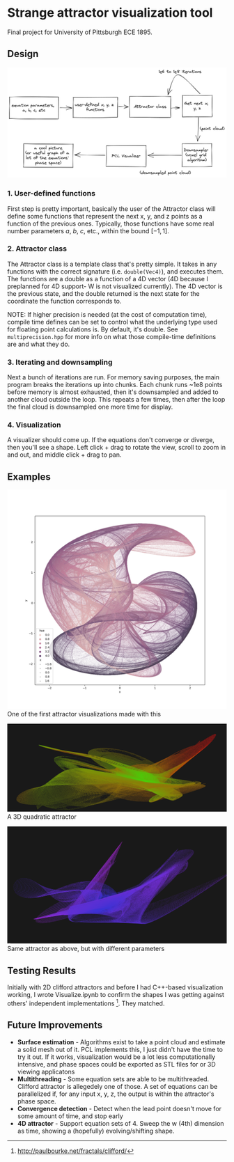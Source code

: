 # Strange attractor visualization tool
Final project for University of Pittsburgh ECE 1895.

## Design
![Software overview chart](assets/software.png)
### 1. User-defined functions
First step is pretty important, basically the user of the Attractor class will define some functions that represent the next x, y, and z points as a function of the previous ones. Typically, those functions have some real number parameters $a$, $b$, $c$, etc., within the bound $[-1, 1]$.

### 2. Attractor class
The Attractor class is a template class that's pretty simple. It takes in any functions with the correct signature (i.e. `double(Vec4)`), and executes them. The functions are a double as a function of a 4D vector (4D because I preplanned for 4D support- W is not visualized currently). The 4D vector is the previous state, and the double returned is the next state for the coordinate the function corresponds to.

NOTE: If higher precision is needed (at the cost of computation time), compile time defines can be set to control what the underlying type used for floating point calculations is. By default, it's double. See `multiprecision.hpp` for more info on what those compile-time definitions are and what they do.

### 3. Iterating and downsampling
Next a bunch of iterations are run. For memory saving purposes, the main program breaks the iterations up into chunks. Each chunk runs ~1e8 points before memory is almost exhausted, then it's downsampled and added to another cloud outside the loop. This repeats a few times, then after the loop the final cloud is downsampled one more time for display.

### 4. Visualization
A visualizer should come up. If the equations don't converge or diverge, then you'll see a shape. Left click + drag to rotate the view, scroll to zoom in and out, and middle click + drag to pan.

## Examples
![2D Clifford Attractor](assets/clifford.png)
One of the first attractor visualizations made with this

![3D quadratic attractor](assets/quadratic_attractor.png)
A 3D quadratic attractor

![3D quadratic attractor](assets/quadratic_attractor2.png)
Same attractor as above, but with different parameters


## Testing Results
Initially with 2D clifford attractors and before I had C++-based visualization working, I wrote Visualize.ipynb to confirm the shapes I was getting against others' independent implementations [^1]. They matched.

## Future Improvements
 - **Surface estimation** - Algorithms exist to take a point cloud and estimate a solid mesh out of it. PCL implements this, I just didn't have the time to try it out. If it works, visualization would be a lot less computationally intensive, and phase spaces could be exported as STL files for or 3D viewing applicatons
 - **Multithreading** - Some equation sets are able to be multithreaded. Clifford attractor is allegedely one of those. A set of equations can be parallelized if, for any input x, y, z, the output is within the attractor's phase space.
 - **Convergence detection** - Detect when the lead point doesn't move for some amount of time, and stop early
 - **4D attractor** - Support equation sets of 4. Sweep the w (4th) dimension as time, showing a (hopefully) evolving/shifting shape.

[^1]: http://paulbourke.net/fractals/clifford/
